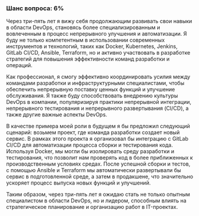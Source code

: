 ### Шанс вопроса: 6%

Через три-пять лет я вижу себя продолжающим развивать свои навыки в области DevOps, становясь более специализированным и вовлеченным в процесс непрерывного улучшения и автоматизации. Я буду не только компетентным в использовании современных инструментов и технологий, таких как Docker, Kubernetes, Jenkins, GitLab CI/CD, Ansible, Terraform, но и активно участвовать в разработке стратегий для повышения эффективности команд разработки и операций.

Как профессионал, я смогу эффективно координировать усилия между командами разработки и инфраструктурными специалистами, чтобы обеспечить непрерывную поставку ценных функций и улучшение обслуживания. Я также буду способствовать внедрению культуры DevOps в компании, популяризируя практики непрерывной интеграции, непрерывного тестирования и непрерывного развертывания (CI/CD), а также другие важные аспекты DevOps.

В качестве примера моей роли в будущем я бы предложил следующий сценарий: возьмем проект, где команда разработки создает новый сервис. В рамках этого проекта я организовал бы интеграцию с GitLab CI/CD для автоматизации процесса сборки и тестирования кода. Используя Docker, мы могли бы изолировать среду разработки и тестирования, что позволит нам проверять код в более приближенных к производственным условиях средах. После успешной сборки и тестов, с помощью Ansible и Terraform мы автоматически развертывали бы сервис в подготовленной среде, а затем в продакшене, что значительно ускоряет процесс выпуска новых функций и улучшений.

Таким образом, через три-пять лет я ожидаю стать не только опытным специалистом в области DevOps, но и лидером, способным влиять на стратегическое планирование и организацию работ в IT-проектах.